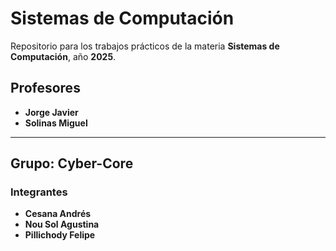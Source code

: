 # Sistemas de Computación  
Repositorio para los trabajos prácticos de la materia **Sistemas de Computación**, año **2025**.  

## Profesores  
- **Jorge Javier**  
- **Solinas Miguel**  

---

## Grupo: Cyber-Core  

### Integrantes  
- **Cesana Andrés**  
- **Nou Sol Agustina**  
- **Pillichody Felipe**  
